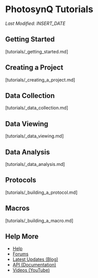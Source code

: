 # PhotosynQ Tutorials
*Last Modified: INSERT_DATE*

## Getting Started

[tutorials/_getting_started.md]

## Creating a Project

[tutorials/_creating_a_project.md]

## Data Collection

[tutorials/_data_collection.md]

## Data Viewing

[tutorials/_data_viewing.md]

## Data Analysis

[tutorials/_data_analysis.md]

## Protocols

[tutorials/_building_a_protocol.md]

## Macros

[tutorials/_building_a_macro.md]

## Help More
+ [Help](https://photosynq.org/help)
+ [Forums](https://photosynq.org/forums)
+ [Latest Updates (Blog)](https://blog.photosynq.org/)
+ [API (Documentation)](https://photosynq.org/rdoc)
+ [Videos (YouTube)](https://www.youtube.com/channel/UCvJrVf_OUX8ukD01AjmDwSg)

<link rel="stylesheet" href="./node_modules/font-awesome/css/font-awesome.min.css">
<link rel="stylesheet" href="./src/css/photosynq.css">